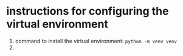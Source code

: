 
# instructions for configuring the virtual environment 

1. command to install the virtual environment: `python -m venv venv`
2. 
